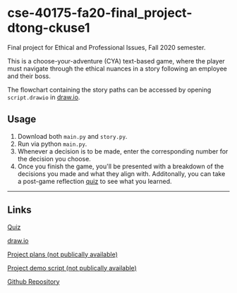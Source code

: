 # cse-40175-fa20-final_project-dtong-ckuse1
Final project for Ethical and Professional Issues, Fall 2020 semester.

This is a choose-your-adventure (CYA) text-based game, where the player must navigate through the ethical nuances in a story following an employee and their boss. 

The flowchart containing the story paths can be accessed by opening `script.drawio` in [draw.io](https://app.diagrams.net/).

## Usage
1. Download both `main.py` and `story.py`.
2. Run via python `main.py`.
3. Whenever a decision is to be made, enter the corresponding number for the decision you choose.
4. Once you finish the game, you'll be presented with a breakdown of the decisions you made and what they align with. Additonally, you can take a post-game reflection [quiz](https://docs.google.com/forms/d/e/1FAIpQLSdWISuiwyU2QHIKgO4xjlXCpJY1nt2OtONfQywtYD7paBRP3Q/viewform?usp=sf_link) to see what you learned.  
----
## Links
[Quiz](https://docs.google.com/forms/d/e/1FAIpQLSdWISuiwyU2QHIKgO4xjlXCpJY1nt2OtONfQywtYD7paBRP3Q/viewform?usp=sf_link)

[draw.io](https://app.diagrams.net/)

[Project plans (not publically available)](https://docs.google.com/document/d/1cwavf7grfKchgcFYD0qys8OEjRx4otloitObF283wUA/edit?ts=5fa048b3)

[Project demo script (not publically available)](https://docs.google.com/document/d/1l5mNLomkKV90prXUv-wfPTQKdN52K18NfHcju7dJfM8/edit?usp=sharing)

[Github Repository](https://github.com/dartong/cse-40175-fa20-final_project-dtong-ckuse1)